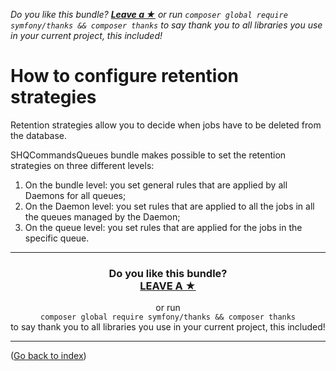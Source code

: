 *Do you like this bundle? [**Leave a &#9733;**](#js-repo-pjax-container) or run `composer global require symfony/thanks && composer thanks` to say thank you to all libraries you use in your current project, this included!*

How to configure retention strategies
=====================================

Retention strategies allow you to decide when jobs have to be deleted from the database.

SHQCommandsQueues bundle makes possible to set the retention strategies on three different levels:

1. On the bundle level: you set general rules that are applied by all Daemons for all queues;
2. On the Daemon level: you set rules that are applied to all the jobs in all the queues managed by the Daemon;
3. On the queue level: you set rules that are applied for the jobs in the specific queue.

<hr />
<h3 align="center">
    <b>Do you like this bundle?</b><br />
    <b><a href="#js-repo-pjax-container">LEAVE A &#9733;</a></b>
</h3>
<p align="center">
    or run<br />
    <code>composer global require symfony/thanks && composer thanks</code><br />
    to say thank you to all libraries you use in your current project, this included!
</p>
<hr />

([Go back to index](Index.md))

